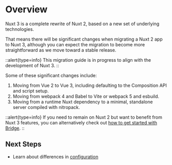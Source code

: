 # Overview

Nuxt 3 is a complete rewrite of Nuxt 2, based on a new set of underlying technologies.

That means there will be significant changes when migrating a Nuxt 2 app to Nuxt 3, although you can expect the migration to become more straightforward as we move toward a stable release.

<!-- 
::alert{type=info}
Nuxt 3 is now in the release candidate stage. The main goal of the release candidate stage is to **increase the adoption rate of Nuxt 3** and **increase stability**. However, it is still in continuous development. Read more about [Nuxt 3 release candidate status](https://github.com/nuxt/nuxt/discussions/18383).
:: 
-->

::alert{type=info}
This migration guide is in progress to align with the development of Nuxt 3.
::

Some of these significant changes include:

1. Moving from Vue 2 to Vue 3, including defaulting to the Composition API and script setup.
1. Moving from webpack 4 and Babel to Vite or webpack 5 and esbuild.
1. Moving from a runtime Nuxt dependency to a minimal, standalone server compiled with nitropack.

::alert{type=info}
If you need to remain on Nuxt 2 but want to benefit from Nuxt 3 features, you can alternatively check out [how to get started with Bridge](/docs/bridge/overview).
::

## Next Steps

- Learn about differences in [configuration](/docs/migration/configuration)
